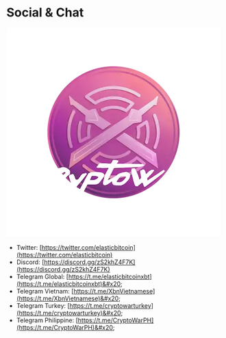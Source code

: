 # Social & Chat

![](.gitbook/assets/image.png)

* Twitter: [https://twitter.com/elasticbitcoin](https://twitter.com/elasticbitcoin)
* Discord: [https://discord.gg/zS2khZ4F7K](https://discord.gg/zS2khZ4F7K)
* Telegram Global: [https://t.me/elasticbitcoinxbt](https://t.me/elasticbitcoinxbt)&#x20;
* Telegram Vietnam: [https://t.me/XbnVietnamese](https://t.me/XbnVietnamese)&#x20;
* Telegram Turkey: [https://t.me/cryptowarturkey](https://t.me/cryptowarturkey)&#x20;
* Telegram Philippine: [https://t.me/CryptoWarPH](https://t.me/CryptoWarPH)&#x20;
